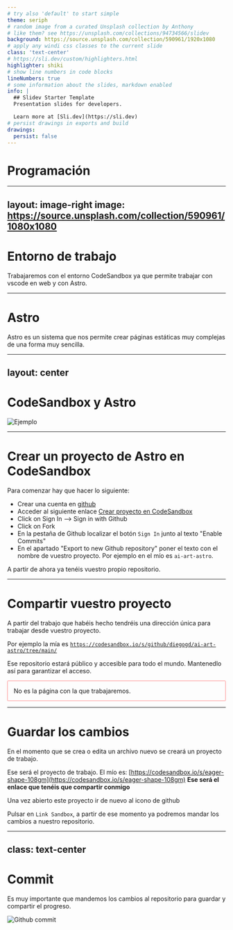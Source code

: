 ```yaml
---
# try also 'default' to start simple
theme: seriph
# random image from a curated Unsplash collection by Anthony
# like them? see https://unsplash.com/collections/94734566/slidev
background: https://source.unsplash.com/collection/590961/1920x1080
# apply any windi css classes to the current slide
class: 'text-center'
# https://sli.dev/custom/highlighters.html
highlighter: shiki
# show line numbers in code blocks
lineNumbers: true
# some information about the slides, markdown enabled
info: |
  ## Slidev Starter Template
  Presentation slides for developers.

  Learn more at [Sli.dev](https://sli.dev)
# persist drawings in exports and build
drawings:
  persist: false
---
```


# Programación

---
layout: image-right
image: https://source.unsplash.com/collection/590961/1080x1080
---

# Entorno de trabajo

Trabajaremos con el entorno CodeSandbox ya que permite trabajar con vscode en web y con Astro.

---

# Astro

Astro es un sistema que nos permite crear páginas estáticas muy complejas de una forma muy sencilla.

---
layout: center
---

# CodeSandbox y Astro

![Ejemplo](/codesandbox.jpg)

---

# Crear un proyecto de Astro en CodeSandbox

Para comenzar hay que hacer lo siguiente:

- Crear una cuenta en [github](https://www.github.com)
- Acceder al siguiente enlace [Crear proyecto en CodeSandbox](https://astro.new/minimal?on=codesandbox)
- Click on Sign In --> Sign in with Github
- Click on Fork
- En la pestaña de Github <mdi-github/> localizar el botón `Sign In` junto al texto "Enable Commits"
- En el apartado "Export to new Github repository" poner el texto con el nombre de vuestro proyecto. Por ejemplo en el mío es `ai-art-astro`.

A partir de ahora ya tenéis vuestro propio repositorio.

---

# Compartir vuestro proyecto

A partir del trabajo que habéis hecho tendréis una dirección única para trabajar desde vuestro proyecto.

Por ejemplo la mía es [`https://codesandbox.io/s/github/diegogd/ai-art-astro/tree/main/`](https://codesandbox.io/s/github/diegogd/ai-art-astro/tree/main/)

Ese repositorio estará público y accesible para todo el mundo. Mantenedlo así para garantizar el acceso.

<div class="warning">
<mdi-eye/> No es la página con la que trabajaremos.
</div>

<style>
  .warning {
    padding: 1em;
    border: 1px #ff8888 solid;
    border-radius: 0.1em
  }
</style>

---

# Guardar los cambios

En el momento que se crea o edita un archivo nuevo se creará un proyecto de trabajo.

Ese será el proyecto de trabajo. El mío es: [https://codesandbox.io/s/eager-shape-108gm](https://codesandbox.io/s/eager-shape-108gm) **Ese será el enlace que tenéis que compartir conmigo**

Una vez abierto este proyecto ir de nuevo al icono de github <mdi-github/>

Pulsar en `Link Sandbox`, a partir de ese momento ya podremos mandar los cambios a nuestro repositorio. 

---
class: text-center
---

# Commit

<mdi-warning/> Es muy importante que mandemos los cambios al repositorio para guardar y compartir el progreso.

![Github commit](/github-commit.jpg)


